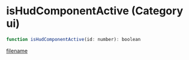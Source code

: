 # isHudComponentActive (Category ui)

```js
function isHudComponentActive(id: number): boolean
```

[filename](isHudComponentActive_m.md ':include')